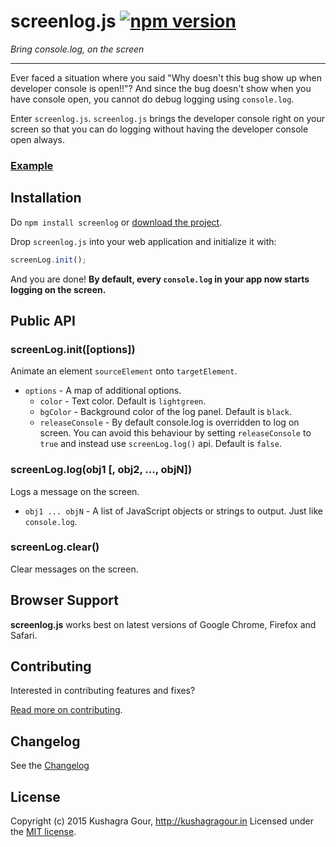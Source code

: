 screenlog.js [![npm version](https://badge.fury.io/js/screenlog.svg)](http://badge.fury.io/js/screenlog)
=====
*Bring console.log, on the screen*
***

Ever faced a situation where you said "Why doesn't this bug show up when developer console is open!!"? And since the bug doesn't show when you have console open, you cannot do debug logging using `console.log`.

Enter `screenlog.js`. `screenlog.js` brings the developer console right on your screen so that you can do logging without having the developer console open always.

### [Example](https://github.com/chinchang/screenlog.js/blob/master/example.html)

Installation
-----

Do `npm install screenlog` or [download the project](https://github.com/chinchang/screenlog.js/archive/master.zip).

Drop `screenlog.js` into your web application and initialize it with:

```js
screenLog.init();
```

And you are done!
**By default, every `console.log` in your app now starts logging on the screen.**


Public API
-----

### screenLog.init([options])

Animate an element `sourceElement` onto `targetElement`.

* `options` - A map of additional options.
	* `color` - Text color. Default is `lightgreen`.
	* `bgColor` - Background color of the log panel. Default is `black`.
	* `releaseConsole` - By default console.log is overridden to log on screen. You can avoid this behaviour by setting `releaseConsole` to `true` and instead use `screenLog.log()` api. Default is `false`.

### screenLog.log(obj1 [, obj2, ..., objN])

Logs a message on the screen.

* `obj1 ... objN` - A list of JavaScript objects or strings to output. Just like `console.log`.

### screenLog.clear()

Clear messages on the screen.

Browser Support
-----

**screenlog.js** works best on latest versions of Google Chrome, Firefox and Safari.

Contributing
-----

Interested in contributing features and fixes?

[Read more on contributing](./CONTRIBUTING.md).

Changelog
-----

See the [Changelog](https://github.com/chinchang/screenlog.js/wiki/Changelog)

License
-----

Copyright (c) 2015 Kushagra Gour, http://kushagragour.in
Licensed under the [MIT license](http://opensource.org/licenses/MIT).

